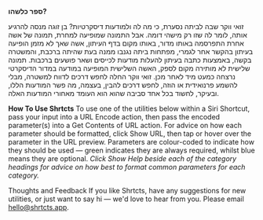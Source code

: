 **ספר כלשהו?**

זואי ווקר שבה לביתה נסערת, כי מה לה ולמודעות דיסקרטיות? בן זוגה מנסה להרגיע אותה, לומר לה שזו רק מישהי דומה. אבל התמונה שמופיעה למחרת, תמונה של אשה אחרת התפרסמה באותו מדור, באותו מקום בדף העיתון, אשה שאך לא מזמן הופיעה בעיתון בהקשר אחר לגמרי, מפתחות ביתה נגנבו ממנה בעת שהיתה ברכבת, והמשטרה בקשה, באמצעות כתבה בעיתון להעלות מודעות לכייסים ושאר פושעים ברכבות. תמונה שלישית לא מותירה מקום לספק, האשה השלישית המופיעה במודעה במדור הדיסקרטי נרצחה כמעט מיד לאחר מכן. זואי ווקר החלה לחפש דרכים לדווח למשטרה, מבלי להשמע פרנואידית או הוזה, לחפש דרכים להבין, בעצמה, מה פשר המודעות הללו, ובעיקר, לחשוד בכל אחד סביבה שהוא הוא  העומד מאחורי המודעות האלה.

**How To Use Shrtcts**
To use one of the utilities below within a Siri Shortcut, pass your input into a URL Encode action, then pass the encoded parameter(s) into a Get Contents of URL action. For advice on how each parameter should be formatted, click Show URL, then tap or hover over the parameter in the URL preview. Parameters are colour-coded to indicate how they should be used — green indicates they are always required, whilst blue means they are optional. _Click Show Help beside each of the category headings for advice on how best to format common parameters for each category._

Thoughts and Feedback
If you like Shrtcts, have any suggestions for new utilities, or just want to say hi — we'd love to hear from you. Please email hello@shrtcts.app.
